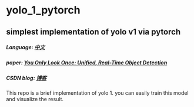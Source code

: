 # yolo_1_pytorch
simplest implementation of yolo v1 via pytorch
---
##### Language: [中文](中文.md)
##### paper: [You Only Look Once: Unified, Real-Time Object Detection](https://arxiv.org/pdf/1506.02640.pdf)
##### CSDN blog: [博客](https://muzhan.blog.csdn.net/article/details/82588059)
This repo is a brief implementation of yolo 1. you can easily train this model and visualize the result.
